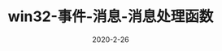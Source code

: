 ---
title: win32-事件-消息-消息处理函数
date: 2020-2-26
categories: 
- win32
tags: 
- win32
- 消息
- 事件
- 消息处理
---